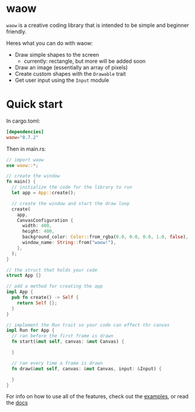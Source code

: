 # waow

`waow` is a creative coding library that is intended to be simple and beginner friendly.

Heres what you can do with waow:

- Draw simple shapes to the screen
  - currently: rectangle, but more will be added soon
- Draw an image (essentially an array of pixels)
- Create custom shapes with the `Drawable` trait
- Get user input using the `Input` module

# Quick start

In cargo.toml:

```toml
[dependencies]
waow="0.7.2"
```

Then in main.rs:

```rs
// import waow
use waow::*;

// create the window
fn main() {
  // initialize the code for the library to run
  let app = App::create();

  // create the window and start the draw loop
  create(
    app,
    CanvasConfiguration {
      width: 400,
      height: 400,
      background_color: Color::from_rgba(0.0, 0.0, 0.0, 1.0, false),
      window_name: String::from("waow!"),
    },
  );
}

// the struct that holds your code
struct App {}

// add a method for creating the app
impl App {
  pub fn create() -> Self {
    return Self {};
  }
}

// implement the Run trait so your code can effect thr canvas
impl Run for App {
  // ran before the first frame is drawn
  fn start(&mut self, canvas: &mut Canvas) {

  }

  // ran every time a frame is drawn
  fn draw(&mut self, canvas: &mut Canvas, input: &Input) {

  }
}
```

For info on how to use all of the features, check out the [examples](!todo), or read the [docs](!todo)
